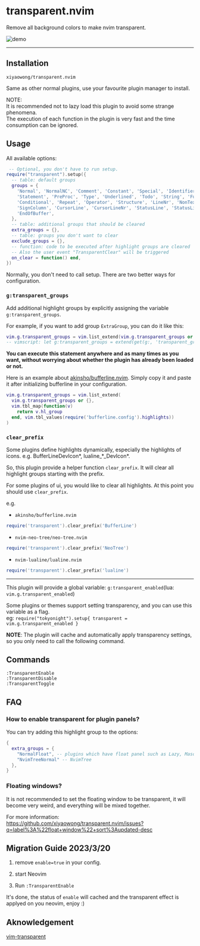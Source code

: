 # transparent.nvim

Remove all background colors to make nvim transparent.

![demo](https://user-images.githubusercontent.com/47070852/226154013-bc0168ba-c914-442e-9132-1e86d1899bc5.gif)

---

## Installation

`xiyaowong/transparent.nvim`

Same as other normal plugins, use your favourite plugin manager to install.

NOTE:<br/>
It is recommended not to lazy load this plugin to avoid some strange phenomena.<br/>
The execution of each function in the plugin is very fast and the time consumption can be ignored.

## Usage

All available options:

```lua
 -- Optional, you don't have to run setup.
require("transparent").setup({
  -- table: default groups
  groups = {
    'Normal', 'NormalNC', 'Comment', 'Constant', 'Special', 'Identifier',
    'Statement', 'PreProc', 'Type', 'Underlined', 'Todo', 'String', 'Function',
    'Conditional', 'Repeat', 'Operator', 'Structure', 'LineNr', 'NonText',
    'SignColumn', 'CursorLine', 'CursorLineNr', 'StatusLine', 'StatusLineNC',
    'EndOfBuffer',
  },
  -- table: additional groups that should be cleared
  extra_groups = {},
  -- table: groups you don't want to clear
  exclude_groups = {},
  -- function: code to be executed after highlight groups are cleared
  -- Also the user event "TransparentClear" will be triggered
  on_clear = function() end,
})
```

Normally, you don't need to call setup. There are two better ways for configuration.

### `g:transparent_groups`

Add additional highlight groups by explicitly assigning the variable `g:transparent_groups`.

For example, if you want to add group `ExtraGroup`, you can do it like this:

```lua
vim.g.transparent_groups = vim.list_extend(vim.g.transparent_groups or {}, { "ExtraGroup" })
-- vimscript: let g:transparent_groups = extend(get(g:, 'transparent_groups', []), ["ExtraGroup"])
```

**You can execute this statement anywhere and as many times as you want, without worrying about whether the plugin has already been loaded or not.**

Here is an example about [akinsho/bufferline.nvim](https://github.com/akinsho/bufferline.nvim).
Simply copy it and paste it after initializing bufferline in your configuration.

```lua
vim.g.transparent_groups = vim.list_extend(
  vim.g.transparent_groups or {},
  vim.tbl_map(function(v)
    return v.hl_group
  end, vim.tbl_values(require('bufferline.config').highlights))
)
```

### `clear_prefix`

Some plugins define highlights dynamically, especially the highlights of icons. e.g. BufferLineDevIcon*, lualine\_*\_DevIcon\*.

So, this plugin provide a helper function `clear_prefix`. It will clear all highlight groups starting with the prefix.

For some plugins of ui, you would like to clear all highlights. At this point you should use `clear_prefix`.

e.g.

- `akinsho/bufferline.nvim`

```lua
require('transparent').clear_prefix('BufferLine')
```

- `nvim-neo-tree/neo-tree.nvim`

```lua
require('transparent').clear_prefix('NeoTree')
```

- `nvim-lualine/lualine.nvim`

```lua
require('transparent').clear_prefix('lualine')
```

---

This plugin will provide a global variable: `g:transparent_enabled`(lua: `vim.g.transparent_enabled`)

Some plugins or themes support setting transparency, and you can use this variable as a flag.<br/>
eg: `require("tokyonight").setup{ transparent = vim.g.transparent_enabled }`

**NOTE**: The plugin will cache and automatically apply transparency settings, so you only need to call the following command.

## Commands

```
:TransparentEnable
:TransparentDisable
:TransparentToggle
```

## FAQ

### How to enable transparent for plugin panels?

You can try adding this highlight group to the options:

```lua
{
  extra_groups = {
    "NormalFloat", -- plugins which have float panel such as Lazy, Mason, LspInfo
    "NvimTreeNormal" -- NvimTree
  },
}
```

### Floating windows?

It is not recommended to set the floating window to be transparent, it will become very weird, and everything will be mixed together.

For more information: https://github.com/xiyaowong/transparent.nvim/issues?q=label%3A%22float+window%22+sort%3Aupdated-desc

## Migration Guide 2023/3/20

1. remove `enable=true` in your config.

2. start Neovim

3. Run `:TransparentEnable`

It's done, the status of `enable` will cached and the transparent effect is applyed on you neovim, enjoy :)

## Aknowledgement

[vim-transparent](https://github.com/Kjwon15/vim-transparent)
